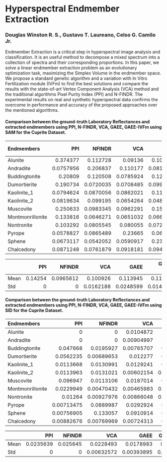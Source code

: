 # Hyperspectral Endmember Extraction

### Douglas Winston R. S., Gustavo T. Laureano, Celso G. Camilo Jr.

Endmember Extraction is a critical step in hyperspectral image analysis and classification. It is an useful method to decompose a mixed spectrum into a collection of spectra and their corresponding proportions. In this paper, we solve a linear endmember extraction problem as an evolutionary optimization task, maximizing the Simplex Volume in the endmember space. We propose a standard genetic algorithm and a variation with In Vitro Fertilization module (IVFm) to find the best solutions and compare the results with the state-of-art Vertex Component Analysis (VCA) method and the traditional algorithms Pixel Purity Index (PPI) and N-FINDR. The experimental results on real and synthetic hyperspectral data confirms the overcome in performance and accuracy of the proposed approaches over the mentioned algorithms.

#### Comparison between the ground-truth Laboratory Reflectances and extracted endmembers using PPI, N-FINDR, VCA, GAEE, GAEE-IVFm using SAM for the Cuprite Dataset.

| Endmembers       |       PPI |    NFINDR |       VCA |      GAEE |   GAEE-IVFm |
|:-----------------|----------:|----------:|----------:|----------:|------------:|
| Alunite          | 0.374377  | 0.112728  | 0.09136   | 0.109894  |   0.156501  |
| Andradite        | 0.0757956 | 0.206837  | 0.110177  | 0.0815806 |   0.0800569 |
| Buddingtonite    | 0.20809   | 0.120508  | 0.0785924 | 0.126616  |   0.112219  |
| Dumortierite     | 0.190734  | 0.0720035 | 0.0708485 | 0.0991473 |   0.0787475 |
| Kaolinite_1      | 0.0794624 | 0.0870056 | 0.0862021 | 0.119179  |   0.100331  |
| Kaolinite_2      | 0.0819634 | 0.099195  | 0.0654264 | 0.0480802 |   0.0649107 |
| Muscovite        | 0.250633  | 0.0983345 | 0.0962291 | 0.153509  |   0.159613  |
| Montmonrillonite | 0.133816  | 0.0646271 | 0.0651032 | 0.0665078 |   0.0625816 |
| Nontronite       | 0.103292  | 0.0805545 | 0.080055  | 0.0728827 |   0.0770503 |
| Pyrope           | 0.0578827 | 0.0865489 | 0.23665   | 0.060406  |   0.0578766 |
| Sphene           | 0.0673117 | 0.0542052 | 0.0590917 | 0.230576  |   0.218844  |
| Chalcedony       | 0.0871248 | 0.0761879 | 0.0918181 | 0.0948662 |   0.137143  |

|      |     PPI |    NFINDR |       VCA |      GAEE |   GAEE-IVFm |
|:-----|--------:|----------:|----------:|----------:|------------:|
| Mean | 0.14254 | 0.0965612 | 0.100926  | 0.113945  |   0.115556  |
| Std  | 0       | 0         | 0.0162188 | 0.0248599 |   0.0144456 |

#### Comparison between the ground-truth Laboratory Reflectances and extracted endmembers using PPI, N-FINDR, VCA, GAEE, GAEE-IVFm using SID for the Cuprite Dataset.

| Endmembers       |        PPI |     NFINDR |        VCA |       GAEE |   GAEE-IVFm |
|:-----------------|-----------:|-----------:|-----------:|-----------:|------------:|
| Alunite          | 0          | 0          | 0.0104872  | 0          |  0          |
| Andradite        | 0          | 0          | 0.00904997 | 0          |  0.00818497 |
| Buddingtonite    | 0.047668   | 0.0195927  | 0.00765707 | 0.0204392  |  0.0191228  |
| Dumortierite     | 0.0562235  | 0.00689653 | 0.012277   | 0.0140924  |  0.00860972 |
| Kaolinite_1      | 0.0113668  | 0.0130991  | 0.0129241  | 0.0160207  |  0.0141039  |
| Kaolinite_2      | 0.0113963  | 0.0131021  | 0.00602154 | 0.00413981 |  0.00669393 |
| Muscovite        | 0.096947   | 0.0113106  | 0.0187014  | 0.0300075  |  0.0332484  |
| Montmonrillonite | 0.0229949  | 0.00470432 | 0.00465983 | 0.00489888 |  0.00482202 |
| Nontronite       | 0.01264    | 0.00927976 | 0.00866048 | 0.00678564 |  0.00756494 |
| Pyrope           | 0.00713475 | 0.0889987  | 0.0292924  | 0.0319008  |  0.0059653  |
| Sphene           | 0.00756905 | 0.133057   | 0.0910914  | 0.0574906  |  0.0560187  |
| Chalcedony       | 0.00882676 | 0.00769969 | 0.00724313 | 0.0103934  |  0.0283285  |

|      |       PPI |   NFINDR |        VCA |       GAEE |   GAEE-IVFm |
|:-----|----------:|---------:|-----------:|-----------:|------------:|
| Mean | 0.0235639 | 0.025645 | 0.0228493  | 0.0178983  |  0.0216428  |
| Std  | 0         | 0        | 0.00632572 | 0.00393895 |  0.00830362 |

